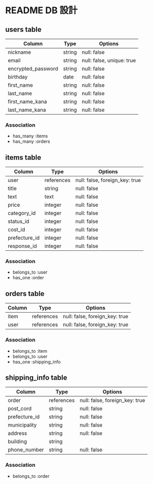 # README DB 設計

## users table

| Column             | Type       | Options                        |
|--------------------|------------ |-------------------------------|
| nickname           | string     | null: false                    |
| email              | string     | null: false, unique: true      |
| encrypted_password | string     | null: false                    |
| birthday           | date       | null: false                    |
| first_name         | string     | null: false                    |
| last_name          | string     | null: false                    |
| first_name_kana    | string     | null: false                    |
| last_name_kana     | string     | null: false                    |


### Association

- has_many :items
- has_many :orders

## items table

| Column        | Type           | Options                        |
|---------------|----------------|--------------------------------|
| user          | references     | null: false, foreign_key: true |
| title         | string         | null: false                    |
| text          | text           | null: false                    |
| price         | integer        | null: false                    |
| category_id   | integer        | null: false                    |
| status_id     | integer        | null: false                    |
| cost_id       | integer        | null: false                    |
| prefecture_id | integer        | null: false                    |
| response_id   | integer        | null: false                    |

### Association

- belongs_to :user
- has_one :order

## orders table

| Column          | Type       | Options                        |
|-----------------|------------|--------------------------------|
| item            | references | null: false, foreign_key: true |
| user            | references | null: false, foreign_key: true |

### Association

- belongs_to :item
- belongs_to :user
- has_one :shipping_info

## shipping_info table

| Column        | Type       | Options                        |
|---------------|------------|--------------------------------|
| order         | references | null: false, foreign_key: true |
| post_cord     | string     | null: false                    |
| prefecture_id | string     | null: false                    |
| municipality  | string     | null: false                    |
| address       | string     | null: false                    |
| building      | string     |                                |
| phone_number  | string     | null: false                    |

### Association

- belongs_to :order